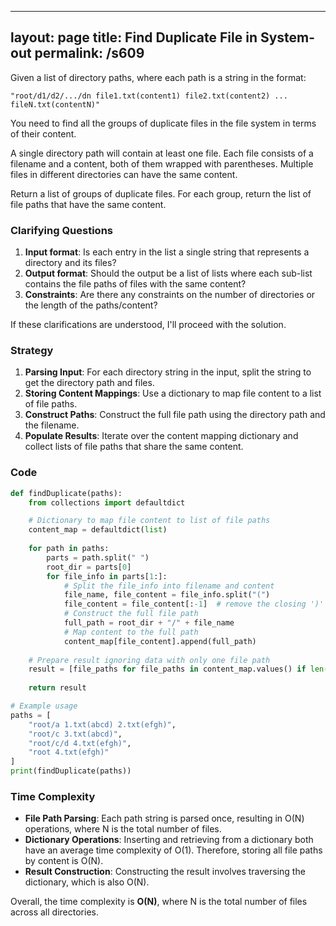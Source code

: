 
---
layout: page
title:  Find Duplicate File in System-out
permalink: /s609
---

Given a list of directory paths, where each path is a string in the format:

```
"root/d1/d2/.../dn file1.txt(content1) file2.txt(content2) ... fileN.txt(contentN)"
```

You need to find all the groups of duplicate files in the file system in terms of their content.

A single directory path will contain at least one file. Each file consists of a filename and a content, both of them wrapped with parentheses. Multiple files in different directories can have the same content.

Return a list of groups of duplicate files. For each group, return the list of file paths that have the same content.

### Clarifying Questions

1. **Input format**: Is each entry in the list a single string that represents a directory and its files?
2. **Output format**: Should the output be a list of lists where each sub-list contains the file paths of files with the same content?
3. **Constraints**: Are there any constraints on the number of directories or the length of the paths/content?

If these clarifications are understood, I'll proceed with the solution.

### Strategy

1. **Parsing Input**: For each directory string in the input, split the string to get the directory path and files.
2. **Storing Content Mappings**: Use a dictionary to map file content to a list of file paths.
3. **Construct Paths**: Construct the full file path using the directory path and the filename.
4. **Populate Results**: Iterate over the content mapping dictionary and collect lists of file paths that share the same content.

### Code

```python
def findDuplicate(paths):
    from collections import defaultdict

    # Dictionary to map file content to list of file paths
    content_map = defaultdict(list)
    
    for path in paths:
        parts = path.split(" ")
        root_dir = parts[0]
        for file_info in parts[1:]:
            # Split the file_info into filename and content
            file_name, file_content = file_info.split("(")
            file_content = file_content[:-1]  # remove the closing ')'
            # Construct the full file path
            full_path = root_dir + "/" + file_name
            # Map content to the full path
            content_map[file_content].append(full_path)
    
    # Prepare result ignoring data with only one file path
    result = [file_paths for file_paths in content_map.values() if len(file_paths) > 1]
    
    return result

# Example usage
paths = [
    "root/a 1.txt(abcd) 2.txt(efgh)",
    "root/c 3.txt(abcd)",
    "root/c/d 4.txt(efgh)",
    "root 4.txt(efgh)"
]
print(findDuplicate(paths))
```

### Time Complexity

- **File Path Parsing**: Each path string is parsed once, resulting in O(N) operations, where N is the total number of files.
- **Dictionary Operations**: Inserting and retrieving from a dictionary both have an average time complexity of O(1). Therefore, storing all file paths by content is O(N).
- **Result Construction**: Constructing the result involves traversing the dictionary, which is also O(N).

Overall, the time complexity is **O(N)**, where N is the total number of files across all directories.